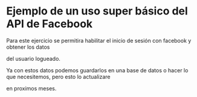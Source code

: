 # Ejemplo de un uso super básico del API de Facebook 

Para este ejercicio se permitira habilitar el inicio de sesión con facebook y obtener los datos

del usuario logueado. 

Ya con estos datos podemos guardarlos en una base de datos o hacer lo que necesitemos, pero esto lo actualizare

en proximos meses.
